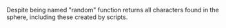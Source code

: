 Despite being named "random" function returns all characters found in the sphere, including these created by scripts.
